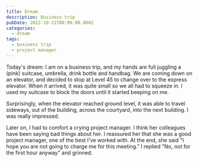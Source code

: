 ```yaml
---
title: Dream
description: Business trip
pubDate: 2022-10-21T00:00:00.000Z
categories:
  - dream
tags:
  - business trip
  - project manager
---
```


Today's dream: I am on a business trip, and my hands are full juggling a (pink) suitcase, umbrella, drink bottle and handbag. We are coming down on an elevator, and decided to stop at Level 45 to change over to the express elevator. When it arrived, it was quite small so we all had to squeeze in. I used my suitcase to block the doors until it started beeping on me.

Surprisingly, when the elevator reached ground level, it was able to travel sideways, out of the building, across the courtyard, into the next building. I was really impressed.

Later on, I had to comfort a crying project manager. I think her colleagues have been saying bad things about her. I reassured her that she was a good project manager, one of the best I've worked with. At the end, she said "I hope you are not going to charge me for this meeting." I replied "No, not for the first hour anyway" and grinned.
